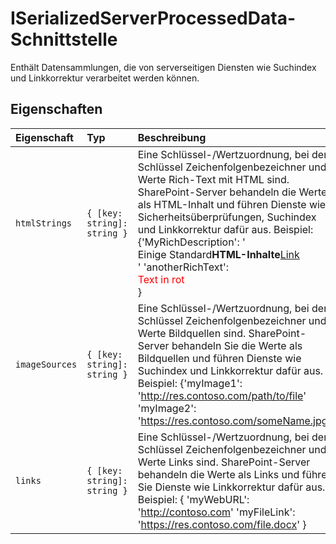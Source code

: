# <a name="iserializedserverprocesseddata-interface"></a>ISerializedServerProcessedData-Schnittstelle







Enthält Datensammlungen, die von serverseitigen Diensten wie Suchindex und Linkkorrektur verarbeitet werden können.




## <a name="properties"></a>Eigenschaften

| Eigenschaft     | Typ   | Beschreibung|
|:-------------|:-------|:-----------|
|`htmlStrings`      | `{ [key: string]: string }` | Eine Schlüssel-/Wertzuordnung, bei der Schlüssel Zeichenfolgenbezeichner und Werte Rich-Text mit HTML sind. SharePoint-Server behandeln die Werte als HTML-Inhalt und führen Dienste wie Sicherheitsüberprüfungen, Suchindex und Linkkorrektur dafür aus. Beispiel: {'MyRichDescription': '<div>Einige Standard<b>HTML-Inhalte</b><a href='http://somelink'>Link</a></div>' 'anotherRichText': <div class='aClass'><span style='color:red'>Text in rot</div> } |
|`imageSources`      | `{ [key: string]: string }` | Eine Schlüssel-/Wertzuordnung, bei der Schlüssel Zeichenfolgenbezeichner und Werte Bildquellen sind. SharePoint-Server behandeln Sie die Werte als Bildquellen und führen Dienste wie Suchindex und Linkkorrektur dafür aus. Beispiel: {'myImage1': 'http://res.contoso.com/path/to/file' 'myImage2': 'https://res.contoso.com/someName.jpg'} |
|`links`      | `{ [key: string]: string }` | Eine Schlüssel-/Wertzuordnung, bei der Schlüssel Zeichenfolgenbezeichner und Werte Links sind. SharePoint-Server behandeln die Werte als Links und führen Sie Dienste wie Linkkorrektur dafür aus. Beispiel: { 'myWebURL': 'http://contoso.com' 'myFileLink': 'https://res.contoso.com/file.docx' } |






